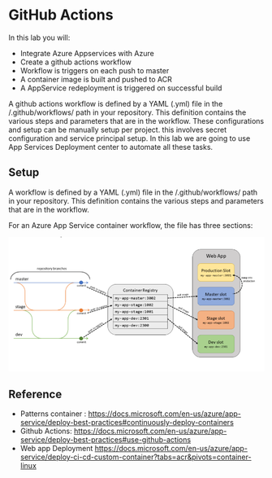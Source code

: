 # GitHub Actions 
In this lab you will: 
 - Integrate Azure Appservices with Azure 
 - Create a github actions workflow 
 - Workflow is triggers on each push to master 
 - A container image  is built and pushed to ACR
 - A AppService redeployment is triggered on successful build 

A github actions workflow is defined by a YAML (.yml) file in the /.github/workflows/ path in your repository. This definition contains the various steps and parameters that are in the workflow. These configurations and setup can be manually setup per project. this involves secret configuration and service principal setup. In this lab we are going to use App Services Deployment center to automate all these tasks. 


## Setup 

A workflow is defined by a YAML (.yml) file in the /.github/workflows/ path in your repository. This definition contains the various steps and parameters that are in the workflow.

For an Azure App Service container workflow, the file has three sections:

![webapp](./img/githubactions-deploy.png)
## Reference 
- Patterns container : https://docs.microsoft.com/en-us/azure/app-service/deploy-best-practices#continuously-deploy-containers 
- Github Actions: https://docs.microsoft.com/en-us/azure/app-service/deploy-best-practices#use-github-actions
- Web app Deployment  https://docs.microsoft.com/en-us/azure/app-service/deploy-ci-cd-custom-container?tabs=acr&pivots=container-linux
